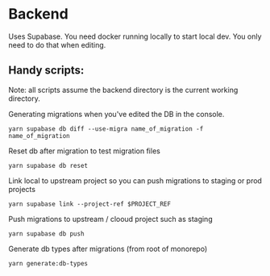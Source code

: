 # Backend

Uses Supabase. You need docker running locally to start local dev. You only need to do that when editing.

## Handy scripts:

Note: all scripts assume the backend directory is the current working directory.

Generating migrations when you've edited the DB in the console.

```
yarn supabase db diff --use-migra name_of_migration -f name_of_migration
```

Reset db after migration to test migration files

```
yarn supabase db reset
```

Link local to upstream project so you can push migrations to staging or prod projects

```
yarn supabase link --project-ref $PROJECT_REF
```

Push migrations to upstream / clooud project such as staging

```
yarn supabase db push
```

Generate db types after migrations (from root of monorepo)

```
yarn generate:db-types
```

